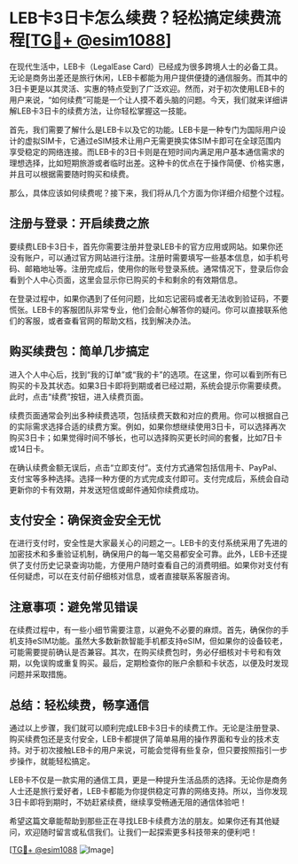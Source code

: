 # LEB卡3日卡怎么续费？轻松搞定续费流程[[TG💪+ @esim1088](https://t.me/s/esim1088)]

在现代生活中，LEB卡（LegalEase Card）已经成为很多跨境人士的必备工具。无论是商务出差还是旅行休闲，LEB卡都能为用户提供便捷的通信服务。而其中的3日卡更是以其灵活、实惠的特点受到了广泛欢迎。然而，对于初次使用LEB卡的用户来说，“如何续费”可能是一个让人摸不着头脑的问题。今天，我们就来详细讲解LEB卡3日卡的续费方法，让你轻松掌握这一技能。

首先，我们需要了解什么是LEB卡以及它的功能。LEB卡是一种专门为国际用户设计的虚拟SIM卡，它通过eSIM技术让用户无需更换实体SIM卡即可在全球范围内享受稳定的网络连接。而LEB卡的3日卡则是在短时间内满足用户基本通信需求的理想选择，比如短期旅游或者临时出差。这种卡的优点在于操作简便、价格实惠，并且可以根据需要随时购买和续费。

那么，具体应该如何续费呢？接下来，我们将从几个方面为你详细介绍整个过程。

## 注册与登录：开启续费之旅

要续费LEB卡3日卡，首先你需要注册并登录LEB卡的官方应用或网站。如果你还没有账户，可以通过官方网站进行注册。注册时需要填写一些基本信息，如手机号码、邮箱地址等。注册完成后，使用你的账号登录系统。通常情况下，登录后你会看到个人中心页面，这里会显示你已购买的卡和剩余的有效期信息。

在登录过程中，如果你遇到了任何问题，比如忘记密码或者无法收到验证码，不要慌张。LEB卡的客服团队非常专业，他们会耐心解答你的疑问。你可以直接联系他们的客服，或者查看官网的帮助文档，找到解决办法。

## 购买续费包：简单几步搞定

进入个人中心后，找到“我的订单”或“我的卡”的选项。在这里，你可以看到所有已购买的卡及其状态。如果3日卡即将到期或者已经过期，系统会提示你需要续费。此时，点击“续费”按钮，进入续费页面。

续费页面通常会列出多种续费选项，包括续费天数和对应的费用。你可以根据自己的实际需求选择合适的续费方案。例如，如果你想继续使用3日卡，可以选择再次购买3日卡；如果觉得时间不够长，也可以选择购买更长时间的套餐，比如7日卡或14日卡。

在确认续费金额无误后，点击“立即支付”。支付方式通常包括信用卡、PayPal、支付宝等多种选择。选择一种方便的方式完成支付即可。支付完成后，系统会自动更新你的卡有效期，并发送短信或邮件通知你续费成功。

## 支付安全：确保资金安全无忧

在进行支付时，安全性是大家最关心的问题之一。LEB卡的支付系统采用了先进的加密技术和多重验证机制，确保用户的每一笔交易都安全可靠。此外，LEB卡还提供了支付历史记录查询功能，方便用户随时查看自己的消费明细。如果你对支付有任何疑虑，可以在支付前仔细核对信息，或者直接联系客服咨询。

## 注意事项：避免常见错误

在续费过程中，有一些小细节需要注意，以避免不必要的麻烦。首先，确保你的手机支持eSIM功能。虽然大多数新款智能手机都支持eSIM，但如果你的设备较老，可能需要提前确认是否兼容。其次，在购买续费包时，务必仔细核对卡号和有效期，以免误购或重复购买。最后，定期检查你的账户余额和卡状态，以便及时发现问题并采取措施。

## 总结：轻松续费，畅享通信

通过以上步骤，我们就可以顺利完成LEB卡3日卡的续费工作。无论是注册登录、购买续费包还是支付安全，LEB卡都提供了简单易用的操作界面和专业的技术支持。对于初次接触LEB卡的用户来说，可能会觉得有些复杂，但只要按照指引一步步操作，就能轻松搞定。

LEB卡不仅是一款实用的通信工具，更是一种提升生活品质的选择。无论你是商务人士还是旅行爱好者，LEB卡都能为你提供稳定可靠的网络支持。所以，当你发现3日卡即将到期时，不妨赶紧续费，继续享受畅通无阻的通信体验吧！

希望这篇文章能帮助到那些正在寻找LEB卡续费方法的朋友。如果你还有其他疑问，欢迎随时留言或私信我们。让我们一起探索更多科技带来的便利吧！

[[TG💪+ @esim1088](https://t.me/s/esim1088) ![Image](https://i.postimg.cc/4NQfJmqS/Snipaste-2025-05-13-00-14-12.png)]